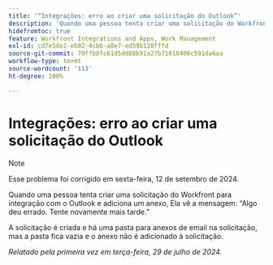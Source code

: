 ```yaml
---
title: '“Integrações: erro ao criar uma solicitação do Outlook”'
description: 'Quando uma pessoa tenta criar uma solicitação do Workfront para integração com o Outlook e adiciona um anexo, ela vê a mensagem: Algo deu errado. Tente novamente mais tarde.'
hidefromtoc: true
feature: Workfront Integrations and Apps, Work Management
exl-id: cd7e5de2-eb82-4cb6-a8e7-ed59b120fffd
source-git-commit: 79ffb8fc61d5dd80b91a27b71018400c591da6aa
workflow-type: tm+mt
source-wordcount: '113'
ht-degree: 100%

---
```


# Integrações: erro ao criar uma solicitação do Outlook

>[!NOTE]
>
>Esse problema foi corrigido em sexta-feira, 12 de setembro de 2024.

Quando uma pessoa tenta criar uma solicitação do Workfront para integração com o Outlook e adiciona um anexo, Ela vê a mensagem: “Algo deu errado. Tente novamente mais tarde.”

A solicitação é criada e há uma pasta para anexos de email na solicitação, mas a pasta fica vazia e o anexo não é adicionado à solicitação.

_Relatado pela primeira vez em terça-feira, 29 de julho de 2024._
